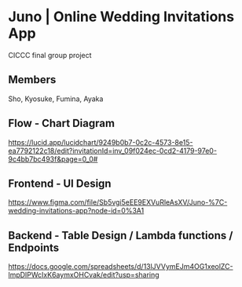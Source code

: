 # Juno | Online Wedding Invitations App

CICCC final group project

## Members

Sho, Kyosuke, Fumina, Ayaka

## Flow - Chart Diagram
https://lucid.app/lucidchart/9249b0b7-0c2c-4573-8e15-ea7792122c18/edit?invitationId=inv_09f024ec-0cd2-4179-97e0-9c4bb7bc493f&page=0_0#

## Frontend - UI Design

https://www.figma.com/file/Sb5vgi5eEE9EXVuRleAsXV/Juno-%7C-wedding-invitations-app?node-id=0%3A1

## Backend - Table Design / Lambda functions / Endpoints

https://docs.google.com/spreadsheets/d/13lJVVymEJm4OG1xeolZC-lmpDIPWcIxK6aymxOHCvak/edit?usp=sharing
